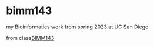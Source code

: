 # bimm143
my Bioinformatics work from spring 2023 at UC San Diego

from class[BIMM143](https://bioboot.github.io/bimm143_S23/)
